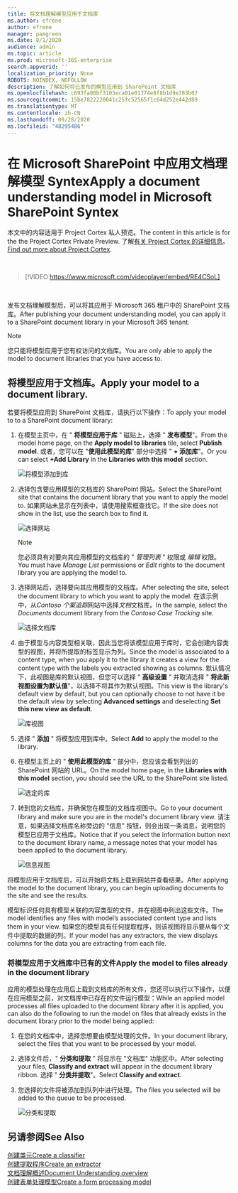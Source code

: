 ```yaml
---
title: 将文档理解模型应用于文档库
ms.author: efrene
author: efrene
manager: pamgreen
ms.date: 8/1/2020
audience: admin
ms.topic: article
ms.prod: microsoft-365-enterprise
search.appverid: ''
localization_priority: None
ROBOTS: NOINDEX, NOFOLLOW
description: 了解如何将已发布的模型应用到 SharePoint 文档库
ms.openlocfilehash: c693fa08bf3103eca01e01774e8f8b1d9e783b07
ms.sourcegitcommit: 15be7822220041c25fc52565f1c64d252e442d89
ms.translationtype: MT
ms.contentlocale: zh-CN
ms.lasthandoff: 09/28/2020
ms.locfileid: "48295486"
---
```

# <a name="apply-a-document-understanding-model-in-microsoft-sharepoint-syntex"></a><span data-ttu-id="9f53a-103">在 Microsoft SharePoint 中应用文档理解模型 Syntex</span><span class="sxs-lookup"><span data-stu-id="9f53a-103">Apply a document understanding model in Microsoft SharePoint Syntex</span></span>

<span data-ttu-id="9f53a-104">本文中的内容适用于 Project Cortex 私人预览。</span><span class="sxs-lookup"><span data-stu-id="9f53a-104">The content in this article is for the the Project Cortex Private Preview.</span></span> <span data-ttu-id="9f53a-105">了解[有关 Project Cortex 的详细信息](https://aka.ms/projectcortex)。</span><span class="sxs-lookup"><span data-stu-id="9f53a-105">[Find out more about Project Cortex](https://aka.ms/projectcortex).</span></span>

</br>

> [!VIDEO https://www.microsoft.com/videoplayer/embed/RE4CSoL]

</br>

<span data-ttu-id="9f53a-106">发布文档理解模型后，可以将其应用于 Microsoft 365 租户中的 SharePoint 文档库。</span><span class="sxs-lookup"><span data-stu-id="9f53a-106">After publishing your document understanding model, you can apply it to a SharePoint document library in your Microsoft 365 tenant.</span></span>

> [!NOTE]
> <span data-ttu-id="9f53a-107">您只能将模型应用于您有权访问的文档库。</span><span class="sxs-lookup"><span data-stu-id="9f53a-107">You are only able to apply the model to document libraries that you have access to.</span></span>


## <a name="apply-your-model-to-a-document-library"></a><span data-ttu-id="9f53a-108">将模型应用于文档库。</span><span class="sxs-lookup"><span data-stu-id="9f53a-108">Apply your model to a document library.</span></span>

<span data-ttu-id="9f53a-109">若要将模型应用到 SharePoint 文档库，请执行以下操作：</span><span class="sxs-lookup"><span data-stu-id="9f53a-109">To apply your model to to a SharePoint document library:</span></span>

1. <span data-ttu-id="9f53a-110">在模型主页中，在 " **将模型应用于库** " 磁贴上，选择 " **发布模型**"。</span><span class="sxs-lookup"><span data-stu-id="9f53a-110">From the model home page, on the **Apply model to libraries** tile, select **Publish model**.</span></span> <span data-ttu-id="9f53a-111">或者，您可以在 "**使用此模型的库**" 部分中选择 " **+ 添加库**"。</span><span class="sxs-lookup"><span data-stu-id="9f53a-111">Or you can select  **+Add Library** in the **Libraries with this model** section.</span></span> </br>

    ![将模型添加到库](../media/content-understanding/apply-to-library.png)</br>

2. <span data-ttu-id="9f53a-113">选择包含要应用模型的文档库的 SharePoint 网站。</span><span class="sxs-lookup"><span data-stu-id="9f53a-113">Select the SharePoint site that contains the document library that you want to apply the model to.</span></span> <span data-ttu-id="9f53a-114">如果网站未显示在列表中，请使用搜索框查找它。</span><span class="sxs-lookup"><span data-stu-id="9f53a-114">If the site does not show in the list, use the search box to find it.</span></span></br>

    ![选择网站](../media/content-understanding/site-search.png)</br>

    > [!NOTE]
    > <span data-ttu-id="9f53a-116">您必须具有对要向其应用模型的文档库的 " *管理列表* " 权限或 *编辑* 权限。</span><span class="sxs-lookup"><span data-stu-id="9f53a-116">You must have *Manage List* permissions or *Edit* rights to the document library you are applying the model to.</span></span></br>

3. <span data-ttu-id="9f53a-117">选择网站后，选择要向其应用模型的文档库。</span><span class="sxs-lookup"><span data-stu-id="9f53a-117">After selecting the site, select the document library to which you want to apply the model.</span></span> <span data-ttu-id="9f53a-118">在该示例中，从*Contoso 个案追踪*网站中选择*文档*文档库。</span><span class="sxs-lookup"><span data-stu-id="9f53a-118">In the sample, select the *Documents* document library from the *Contoso Case Tracking* site.</span></span></br>

    ![选择文档库](../media/content-understanding/select-doc-library.png)</br>

4. <span data-ttu-id="9f53a-120">由于模型与内容类型相关联，因此当您将该模型应用于库时，它会创建内容类型的视图，并将所提取的标签显示为列。</span><span class="sxs-lookup"><span data-stu-id="9f53a-120">Since the model is associated to a content type, when you apply it to the library it creates a view for the content type with the labels you extracted showing as columns.</span></span> <span data-ttu-id="9f53a-121">默认情况下，此视图是库的默认视图，但您可以选择 " **高级设置** " 并取消选择 " **将此新视图设置为默认值**"，以选择不将其作为默认视图。</span><span class="sxs-lookup"><span data-stu-id="9f53a-121">This view is the library's default view by default, but you can optionally choose to not have it be the default view by selecting **Advanced settings** and deselecting **Set this new view as default**.</span></span></br>

    ![库视图](../media/content-understanding/library-view.png)</br>

5. <span data-ttu-id="9f53a-123">选择 " **添加** " 将模型应用到库中。</span><span class="sxs-lookup"><span data-stu-id="9f53a-123">Select **Add** to apply the model to the library.</span></span> 
6. <span data-ttu-id="9f53a-124">在模型主页上的 " **使用此模型的库** " 部分中，您应该会看到列出的 SharePoint 网站的 URL。</span><span class="sxs-lookup"><span data-stu-id="9f53a-124">On the model home page, in the **Libraries with this model** section, you should see the URL to the SharePoint site listed.</span></span></br>

    ![选定的库](../media/content-understanding/selected-library.png)</br>

7. <span data-ttu-id="9f53a-126">转到您的文档库，并确保您在模型的文档库视图中。</span><span class="sxs-lookup"><span data-stu-id="9f53a-126">Go to your document library and make sure you are in the model's document library view.</span></span> <span data-ttu-id="9f53a-127">请注意，如果选择文档库名称旁边的 "信息" 按钮，则会出现一条消息，说明您的模型已应用于文档库。</span><span class="sxs-lookup"><span data-stu-id="9f53a-127">Notice that if you select the information button next to the document library name, a message notes that your model has been applied to the document library.</span></span>

    ![信息视图](../media/content-understanding/info-du.png)</br> 


<span data-ttu-id="9f53a-129">将模型应用于文档库后，可以开始将文档上载到网站并查看结果。</span><span class="sxs-lookup"><span data-stu-id="9f53a-129">After applying the model to the document library, you can begin uploading documents to the site and see the results.</span></span>

<span data-ttu-id="9f53a-130">模型标识任何具有模型关联的内容类型的文件，并在视图中列出这些文件。</span><span class="sxs-lookup"><span data-stu-id="9f53a-130">The model identifies any files with model’s associated content type and lists them in your view.</span></span> <span data-ttu-id="9f53a-131">如果您的模型具有任何提取程序，则该视图将显示要从每个文件中提取的数据的列。</span><span class="sxs-lookup"><span data-stu-id="9f53a-131">If your model has any extractors, the view displays columns for the data you are extracting from each file.</span></span>

### <a name="apply-the-model-to-files-already-in-the-document-library"></a><span data-ttu-id="9f53a-132">将模型应用于文档库中已有的文件</span><span class="sxs-lookup"><span data-stu-id="9f53a-132">Apply the model to files already in the document library</span></span>

<span data-ttu-id="9f53a-133">应用的模型处理在应用后上载到文档库的所有文件，您还可以执行以下操作，以便在应用模型之前，对文档库中已存在的文件运行模型：</span><span class="sxs-lookup"><span data-stu-id="9f53a-133">While an applied model processes all files uploaded to the document library after it is applied, you can also do the following to run the model on files that already exists in the document library prior to the model being applied:</span></span>

1. <span data-ttu-id="9f53a-134">在您的文档库中，选择您想要由模型处理的文件。</span><span class="sxs-lookup"><span data-stu-id="9f53a-134">In your document library, select the files that you want to be processed by your model.</span></span>
2. <span data-ttu-id="9f53a-135">选择文件后，" **分类和提取** " 将显示在 "文档库" 功能区中。</span><span class="sxs-lookup"><span data-stu-id="9f53a-135">After selecting your files, **Classify and extract** will appear in the document library ribbon.</span></span> <span data-ttu-id="9f53a-136">选择 " **分类并提取**"。</span><span class="sxs-lookup"><span data-stu-id="9f53a-136">Select **Classify and extract**.</span></span>
3. <span data-ttu-id="9f53a-137">您选择的文件将被添加到队列中进行处理。</span><span class="sxs-lookup"><span data-stu-id="9f53a-137">The files you selected will be added to the queue to be processed.</span></span>

      ![分类和提取](../media/content-understanding/extract-classify.png)</br> 

## <a name="see-also"></a><span data-ttu-id="9f53a-139">另请参阅</span><span class="sxs-lookup"><span data-stu-id="9f53a-139">See Also</span></span>
[<span data-ttu-id="9f53a-140">创建类元</span><span class="sxs-lookup"><span data-stu-id="9f53a-140">Create a classifier</span></span>](create-a-classifier.md)</br>
[<span data-ttu-id="9f53a-141">创建提取程序</span><span class="sxs-lookup"><span data-stu-id="9f53a-141">Create an extractor</span></span>](create-an-extractor.md)</br>
[<span data-ttu-id="9f53a-142">文档理解概述</span><span class="sxs-lookup"><span data-stu-id="9f53a-142">Document Understanding overview</span></span>](document-understanding-overview.md)</br>
[<span data-ttu-id="9f53a-143">创建表单处理模型</span><span class="sxs-lookup"><span data-stu-id="9f53a-143">Create a form processing model</span></span>](create-a-form-processing-model.md)  
